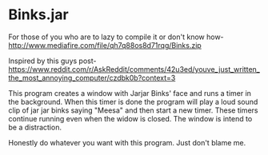 # Binks.jar

For those of you who are to lazy to compile it or don't know how- 
http://www.mediafire.com/file/qh7q88os8d71rqg/Binks.zip


Inspired by this guys post- 
https://www.reddit.com/r/AskReddit/comments/42u3ed/youve_just_written_the_most_annoying_computer/czdbk0b?context=3

This program creates a window with Jarjar Binks' face and runs a timer in the background. When this timer is done the program will play a loud sound clip of jar jar binks saying "Meesa" and then start a new timer. These timers continue running even when the widow is closed. The window is intend to be a distraction. 


Honestly do whatever you want with this program. Just don't blame me. 
